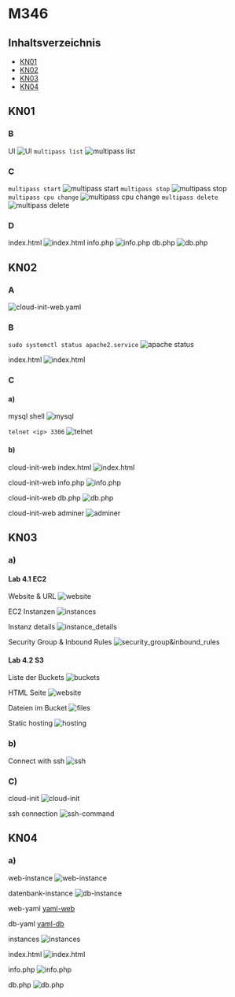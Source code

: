 # M346

## Inhaltsverzeichnis
- [KN01](#kn01)
- [KN02](#kn02)
- [KN03](#kn03)
- [KN04](#kn04)

## KN01

### B

UI
![UI](/KN01/multipass-ui.png)
`multipass list`
![multipass list](/KN01/multipasslist.png)

### C

`multipass start`
![multipass start](/KN01/startedinstanz.png)
`multipass stop`
![multipass stop](/KN01/stoppedinstanz.png)
`multipass cpu change`
![multipass cpu change](/KN01/setcpuinstanz.png)
`multipass delete`
![multipass delete](/KN01/deletedinstanz.png)

### D

index.html
![index.html](/KN01/indexhtml.png)
info.php
![info.php](/KN01/infophp.png)
db.php
![db.php](/KN01/dbphp.png)

## KN02

### A

![cloud-init-web.yaml](/KN02/cloud-init-web.yaml)

### B

`sudo systemctl status apache2.service`
![apache status](/KN02/apache_running.png)

index.html
![index.html](/KN02/cloud-init-web-working.png)

### C

#### a)

mysql shell
![mysql](/KN02/mysql.png)

`telnet <ip> 3306`
![telnet](/KN02/mysql_telnet_connection.png)

#### b)

cloud-init-web index.html
![index.html](/KN02/cloudinitweb_index.png)

cloud-init-web info.php
![info.php](/KN02/cloudinitweb_infophp.png)

cloud-init-web db.php
![db.php](/KN02/cloudinitweb_dbphp.png)

cloud-init-web adminer
![adminer](/KN02/cloudinitweb_adminer.png)

## KN03

### a)

#### Lab 4.1 EC2

Website & URL
![website](/KN03/htmlandurl.png)

EC2 Instanzen
![instances](/KN03/instances.png)

Instanz details
![instance_details](/KN03/instancedetails.png)

Security Group & Inbound Rules
![security_group&inbound_rules](/KN03/securitygroup.png)

#### Lab 4.2 S3

Liste der Buckets
![buckets](/KN03/bucketlist.png)

HTML Seite
![website](/KN03/htmlandurlbucket.png)

Dateien im Bucket
![files](/KN03/dateienbucket.png)

Static hosting
![hosting](/KN03/statichosting.png)

### b)

Connect with ssh
![ssh](/KN03/connectwithssh.png)

### C)

cloud-init
![cloud-init](/KN03/cloud-init-ssh.yaml)

ssh connection
![ssh-command](/KN03/sshconnectC.png)

## KN04

### a)
web-instance
![web-instance](/KN04/webinstance.png)

datenbank-instance
![db-instance](/KN04/dbinstance.png)

web-yaml
[yaml-web](/KN04/cloudinit-web.yaml)

db-yaml
[yaml-db](/KN04/cloudinit-db.yaml)

instances
![instances](/KN04/instances.png)

index.html
![index.html](/KN04/indexhtml.png)

info.php
![info.php](/KN04/infophp.png)

db.php
![db.php](/KN04/dbphp.png)
